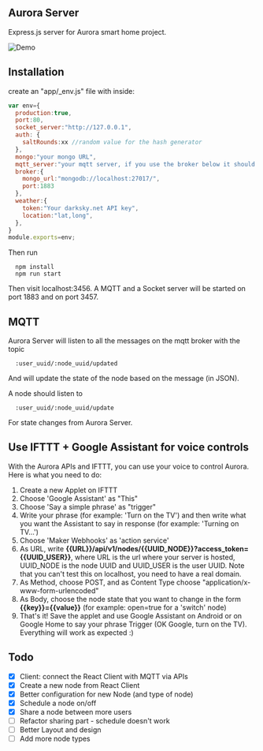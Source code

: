 
## Aurora Server
Express.js server for Aurora smart home project.

![Demo](https://media.giphy.com/media/3oKIPbX1KVk64Rgbx6/giphy.gif)


## Installation

create an "app/_env.js" file with inside:

```javascript
var env={
  production:true,
  port:80,
  socket_server:"http://127.0.0.1",
  auth: {
    saltRounds:xx //random value for the hash generator
  },
  mongo:"your mongo URL",
  mqtt_server:"your mqtt server, if you use the broker below it should be mqtt://localhost:1883",
  broker:{
    mongo_url:"mongodb://localhost:27017/",
    port:1883
  },
  weather:{
    token:"Your darksky.net API key",
    location:"lat,long",
  },
}
module.exports=env;
```

Then run

```
  npm install
  npm run start
```

Then visit localhost:3456. A MQTT and a Socket server will be started on port 1883 and on port 3457.

## MQTT

Aurora Server will listen to all the messages on the mqtt broker with the topic

```
  :user_uuid/:node_uuid/updated
```

And will update the state of the node based on the message (in JSON).

A node should listen to

```
  :user_uuid/:node_uuid/update
```

For state changes from Aurora Server.

## Use IFTTT + Google Assistant for voice controls

With the Aurora APIs and IFTTT, you can use your voice to control Aurora.
Here is what you need to do:

1. Create a new Applet on IFTTT
2. Choose 'Google Assistant' as "This"
3. Choose 'Say a simple phrase' as "trigger"
4. Write your phrase (for example: 'Turn on the TV') and then write what you want the Assistant to say in response (for example: 'Turning on TV...')
5. Choose 'Maker Webhooks' as 'action service'
6. As URL, write **{{URL}}/api/v1/nodes/{{UUID_NODE}}?access_token={{UUID_USER}}**, where URL is the url where your server is hosted, UUID_NODE is the node UUID and UUID_USER is the user UUID. Note that you can't test this on localhost, you need to have a real domain.
7. As Method, choose POST, and as Content Type choose "application/x-www-form-urlencoded"
8. As Body, choose the node state that you want to change in the form **{{key}}={{value}}** (for example: open=true for a 'switch' node)
9. That's it! Save the applet and use Google Assistant on Android or on Google Home to say your phrase Trigger (OK Google, turn on the TV). Everything will work as expected :)


## Todo
- [x] Client: connect the React Client with MQTT via APIs
- [x] Create a new node from React Client
- [x] Better configuration for new Node (and type of node)
- [x] Schedule a node on/off
- [x] Share a node between more users
- [ ] Refactor sharing part - schedule doesn't work
- [ ] Better Layout and design
- [ ] Add more node types
